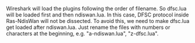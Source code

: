 Wireshark will load the plugins following the order of filename.
So dfsc.lua will be loaded first and then ndiswan.lua.
In this case, DFSC protocol inside Ras-NdisWan will not be dissected.
To avoid this, we need to make dfsc.lua get loaded after ndiswan.lua.
Just rename the files with numbers or characters at the beginning, e.g. "a-ndiswan.lua", "z-dfsc.lua".